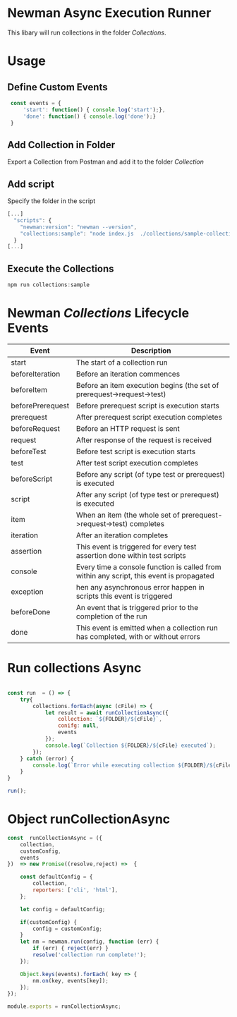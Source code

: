# Newman Async Execution Runner

This libary will run collections in the folder *Collections*.

# Usage

## Define Custom Events

```javascript
 const events = {
     'start': function() { console.log('start');},
     'done': function() { console.log('done');}
 }
```
## Add Collection in Folder

Export a Collection from Postman and add it to the folder *Collection*

## Add script 

Specify the folder in the script

```javascript
[...]
  "scripts": {
    "newman:version": "newman --version",
    "collections:sample": "node index.js  ./collections/sample-collection"
  }
[...]
```
   

## Execute the Collections

```javascript
npm run collections:sample
```


#  Newman *Collections* Lifecycle Events

Event | Description
------------ | -------------
start	| The start of a collection run
beforeIteration | Before an iteration commences
beforeItem	| Before an item execution begins (the set of prerequest->request->test)
beforePrerequest	| Before prerequest script is execution starts
prerequest	| After prerequest script execution completes
beforeRequest	| Before an HTTP request is sent
request	| After response of the request is received
beforeTest	| Before test script is execution starts
test	| After test script execution completes
beforeScript	| Before any script (of type test or prerequest) is executed
script	| After any script (of type test or prerequest) is executed
item	| When an item (the whole set of prerequest->request->test) completes
iteration	| After an iteration completes
assertion	| This event is triggered for every test assertion done within test scripts
console	| Every time a console function is called from within any script, this event is propagated
exception	| hen any asynchronous error happen in scripts this event is triggered
beforeDone	| An event that is triggered prior to the completion of the run
done	| This event is emitted when a collection run has completed, with or without errors

# Run collections Async

```javascript

const run  = () => {
    try{
        collections.forEach(async (cFile) => {       
            let result = await runCollectionAsync({
                collection: `${FOLDER}/${cFile}`,
                conifg: null,
                events
            }); 
            console.log(`Collection ${FOLDER}/${cFile} executed`);
        });
    } catch (error) {
        console.log(`Error while executing collection ${FOLDER}/${cFile}`, error);
    }
}

run();
```

# Object runCollectionAsync

```javascript
const  runCollectionAsync = ({
    collection,
    customConfig,
    events
})  => new Promise((resolve,reject) =>  {

    const defaultConfig = {
        collection,
        reporters: ['cli', 'html'],
    };

    let config = defaultConfig;

    if(customConfig) {
        config = customConfig;
    }
    let nm = newman.run(config, function (err) {
        if (err) { reject(err) }
        resolve('collection run complete!');
    });

    Object.keys(events).forEach( key => {
        nm.on(key, events[key]);
    });
});

module.exports = runCollectionAsync;
```